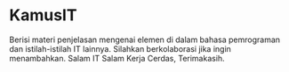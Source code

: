 # KamusIT
Berisi materi penjelasan mengenai elemen di dalam bahasa pemrograman dan istilah-istilah IT lainnya. Silahkan berkolaborasi jika ingin menambahkan. Salam IT Salam Kerja Cerdas, Terimakasih.
